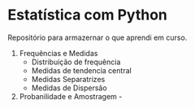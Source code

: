 # Estatística com Python
Repositório para armazernar o que aprendi em curso.
1. Frequências e Medidas
   * Distribuição de frequência
   * Medidas de tendencia central
   * Medidas Separatrizes
   * Medidas de Dispersão 
3. Probanilidade e Amostragem -
